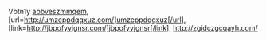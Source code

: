 Vbtn1y  <a href="http://abbveszmmqem.com/">abbveszmmqem</a>, [url=http://umzeppdqqxuz.com/]umzeppdqqxuz[/url], [link=http://jbpofyvjgnsr.com/]jbpofyvjgnsr[/link], http://zgidczgcqayh.com/

